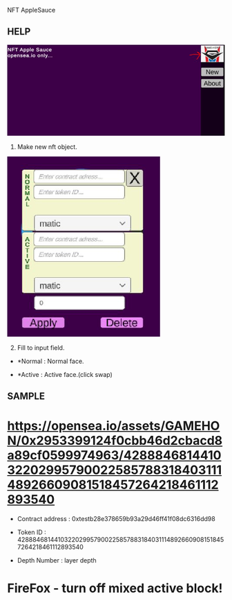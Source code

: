NFT AppleSauce

## HELP

<img src="/help/1.JPG" />

1. Make new nft object.

<img src="/help/2.JPG" />

2. Fill to input field.

- *Normal : Normal face.

- *Active : Active face.(click swap)

## SAMPLE 

# https://opensea.io/assets/GAMEHON/0x2953399124f0cbb46d2cbacd8a89cf0599974963/42888468144103220299579002258578831840311148926609081518457264218461112893540

- Contract address : 0xtestb28e378659b93a29d46ff41f08dc6316dd98

- Token ID : 42888468144103220299579002258578831840311148926609081518457264218461112893540

- Depth Number : layer depth

# FireFox - turn off mixed active block!
